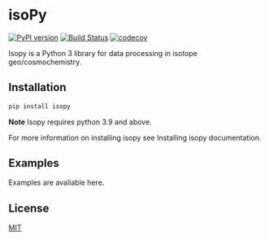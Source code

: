 # isoPy

[![PyPI version](https://badge.fury.io/py/isopy.svg)](https://badge.fury.io/py/isopy)
[![Build Status](https://travis-ci.com/mattias-ek/isopy.svg?branch=master)](https://travis-ci.com/mattias-ek/isopy)
[![codecov](https://codecov.io/gh/mattias-ek/isopy/branch/master/graph/badge.svg?token=W6SII47DJI)](https://codecov.io/gh/mattias-ek/isopy)

Isopy is a Python 3 library for data processing in isotope geo/cosmochemistry.

## Installation

```bash
pip install isopy
```

**Note** Isopy requires python 3.9 and above.

For more information on installing isopy see Installing isopy documentation.

## Examples

Examples are avaliable here.

## License
[MIT]()

